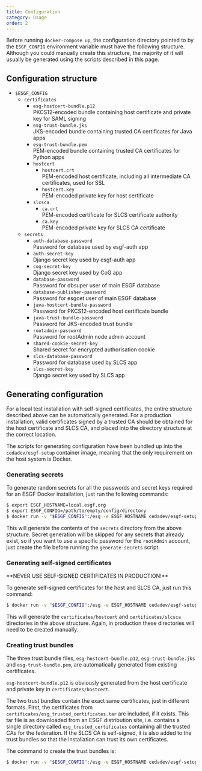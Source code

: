 ```yaml
---
title: Configuration
category: Usage
order: 2
---
```


Before running `docker-compose up`, the configuration directory pointed to by
the `ESGF_CONFIG` environment variable must have the following structure.
Although you could manually create this structure, the majority of it will usually
be generated using the scripts described in this page.

## Configuration structure

  * `$ESGF_CONFIG`
      * `certificates`
          * `esg-hostcert-bundle.p12`  
            PKCS12-encoded bundle containing host certificate and private key for SAML signing
          * `esg-trust-bundle.jks`  
            JKS-encoded bundle containing trusted CA certificates for Java apps
          * `esg-trust-bundle.pem`  
            PEM-encoded bundle containing trusted CA certificates for Python apps
          * `hostcert`
              * `hostcert.crt`  
                PEM-encoded host certificate, including all intermediate CA certificates, used for SSL
              * `hostcert.key`  
                PEM-encoded private key for host certificate
          * `slcsca`
              * `ca.crt`  
                PEM-encoded certificate for SLCS certificate authority
              * `ca.key`  
                PEM-encoded private key for SLCS CA certificate
      * `secrets`
          * `auth-database-password`  
            Password for database used by esgf-auth app
          * `auth-secret-key`  
            Django secret key used by esgf-auth app
          * `cog-secret-key`  
            Django secret key used by CoG app
          * `database-password`  
            Password for dbsuper user of main ESGF database
          * `database-publisher-password`  
            Password for esgcet user of main ESGF database
          * `java-hostcert-bundle-password`  
            Password for PKCS12-encoded host certificate bundle
          * `java-trust-bundle-password`  
            Password for JKS-encoded trust bundle
          * `rootadmin-password`  
            Password for rootAdmin node admin account
          * `shared-cookie-secret-key`  
            Shared secret for encrypted authorisation cookie
          * `slcs-database-password`  
            Password for database used by SLCS app
          * `slcs-secret-key`  
            Django secret key used by SLCS app


## Generating configuration

For a local test installation with self-signed certificates, the entire structure
described above can be automatically generated. For a production installation,
valid certificates signed by a trusted CA should be obtained for the host certificate
and SLCS CA, and placed into the directory structure at the correct location.

The scripts for generating configuration have been bundled up into the `cedadev/esgf-setup`
container image, meaning that the only requirement on the host system is Docker.

### Generating secrets

To generate random secrets for all the passwords and secret keys required for an
ESGF Docker installation, just run the following commands:

```sh
$ export ESGF_HOSTNAME=local.esgf.org
$ export ESGF_CONFIG=/path/to/empty/config/directory
$ docker run -v "$ESGF_CONFIG":/esg -e ESGF_HOSTNAME cedadev/esgf-setup generate-secrets
```

This will generate the contents of the `secrets` directory from the above structure.
Secret generation will be skipped for any secrets that already exist, so if you
want to use a specific password for the `rootAdmin` account, just create the
file before running the `generate-secrets` script.

### Generating self-signed certificates

<div class="note note-danger" markdown="1">
**NEVER USE SELF-SIGNED CERTIFICATES IN PRODUCTION!**
</div>

To generate self-signed certificates for the host and SLCS CA, just run this
command:

```sh
$ docker run -v "$ESGF_CONFIG":/esg -e ESGF_HOSTNAME cedadev/esgf-setup generate-test-certificates
```

This will generate the `certificates/hostcert` and `certificates/slcsca` directories
in the above structure. Again, in production these directories will need to be
created manually.

### Creating trust bundles

The three trust bundle files, `esg-hostcert-bundle.p12`, `esg-trust-bundle.jks`
and `esg-trust-bundle.pem`, are automatically generated from existing certificates.

`esg-hostcert-bundle.p12` is obviously generated from the host certificate and
private key in `certificates/hostcert`.

The two trust bundles contain the exact same certificates, just in different formats.
First, the certificates from `certificates/esg_trusted_certificates.tar` are
included, if it exists. This tar file is as downloaded from an ESGF distribution
site, i.e. contains a single directory called `esg_trusted_certificates` containing
all the trusted CAs for the federation. If the SLCS CA is self-signed, it is also
added to the trust bundles so that the installation can trust its own certificates.

The command to create the trust bundles is:

```sh
$ docker run -v "$ESGF_CONFIG":/esg -e ESGF_HOSTNAME cedadev/esgf-setup create-trust-bundles
```
